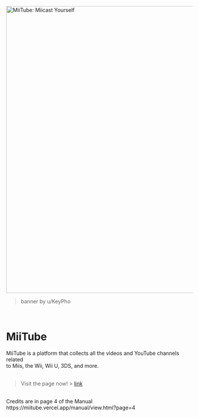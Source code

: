<img width="2400" height="775" alt="MiiTube: Miicast Yourself" src="https://github.com/user-attachments/assets/f951d693-2e3f-400b-9b95-726fcd76fbe3" />

> banner by u/KeyPho

<br/>

# MiiTube
MiiTube is a platform that collects all the videos and YouTube channels related<br>
to Miis, the Wii, Wii U, 3DS, and more.<br><br>

> Visit the page now! > [link](https://miitube.vercel.app)
<br>
Credits are in page 4 of the Manual https://miitube.vercel.app/manual/view.html?page=4

